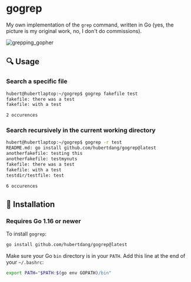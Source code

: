 # gogrep
My own implementation of the `grep` command, written in Go (yes, the picture is my original work, no, I don't do commissions).

![grepping_gopher](https://github.com/user-attachments/assets/ed3d41b0-e03b-4d49-8241-1ece9f5dc9f3)

## 🔍 Usage

### Search a specific file

```bash
hubert@hubertlaptop:~/gogrep$ gogrep fakefile test
fakefile: there was a test
fakefile: with a test

2 occurences
```

### Search recursively in the current working directory

```bash
hubert@hubertlaptop:~/gogrep$ gogrep -r test
README.md: go install github.com/hubertdang/gogrep@latest
anotherfakefile: testing this
anotherfakefile: testmynuts
fakefile: there was a test
fakefile: with a test
testdir/testfile: test

6 occurences
```

## 🔧 Installation

### Requires Go 1.16 or newer

To install `gogrep`:

```bash
go install github.com/hubertdang/gogrep@latest
```

Make sure your Go `bin` directory is in your `PATH`. Add this line at the end of your `~/.bashrc`:
```bash
export PATH="$PATH:$(go env GOPATH)/bin"
```
